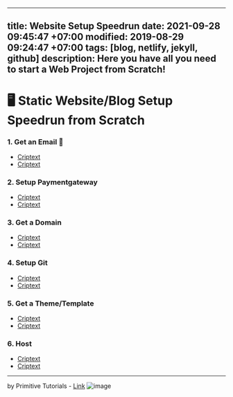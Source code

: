 
---
title: Website Setup Speedrun
date: 2021-09-28 09:45:47 +07:00
modified: 2019-08-29 09:24:47 +07:00
tags: [blog, netlify, jekyll, github]
description: Here you have all you need to start a Web Project from Scratch!
---

#  :desktop_computer: Static Website/Blog Setup Speedrun from Scratch


### 1. Get an Email :e-mail:
- [Criptext](https://github.com/nhn/tui.editor)
- [Criptext](https://github.com/nhn/tui.editor)

### 2. Setup Paymentgateway
- [Criptext](https://github.com/nhn/tui.editor)
- [Criptext](https://github.com/nhn/tui.editor)

### 3. Get a Domain
- [Criptext](https://github.com/nhn/tui.editor)
- [Criptext](https://github.com/nhn/tui.editor)

### 4. Setup Git
- [Criptext](https://github.com/nhn/tui.editor)
- [Criptext](https://github.com/nhn/tui.editor)

### 5. Get a Theme/Template
- [Criptext](https://github.com/nhn/tui.editor)
- [Criptext](https://github.com/nhn/tui.editor)

### 6. Host
- [Criptext](https://github.com/nhn/tui.editor)
- [Criptext](https://github.com/nhn/tui.editor)


---
by Primitive Tutorials - [Link](https://www.youtube.com/channel/UCMhW7mC8faCqTcRKbO0c7Cw)
 ![image](https://prim4t.art/wp-content/uploads/2021/08/LOGO3FAVI.png)

